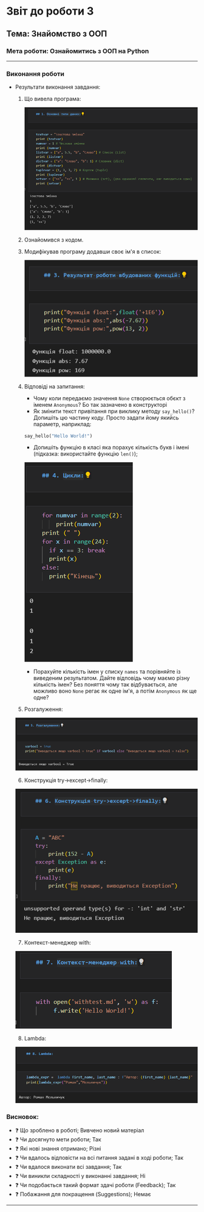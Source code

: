 # Звіт до роботи 3
## Тема: Знайомство з ООП
### Мета роботи: Ознайомитись з ООП на Python
---
### Виконання роботи
- Результати виконання завдання:
    1. Що вивела програма:

        ![alt text](https://raw.githubusercontent.com/R-Melnychuk/Predstavlenya/main/screenshots/lab2_1.png "Результат виконання завдання")
    
    2. Ознайомився з кодом.
    3. Модифікував програму додавши своє ім'я в список:

        ![alt text](https://raw.githubusercontent.com/R-Melnychuk/Predstavlenya/main/screenshots/lab2_3.png "Результат виконання завдання")
    
    4. Відповіді на запитання:
        - Чому коли передаємо значення `None` створюється обєкт з іменем `Anonymous`?
        Бо так зазначено в конструкторі
        - Як змінити текст привітання при виклику методу `say_hello()`? Допишіть цю частину коду.
        Просто задати йому якийсь параметр, наприклад:
        ```python
        say_hello("Hello World!")
        ```
        - Допишіть функцію в класі яка порахує кількість букв і імені (підказка: використайте функцію `len()`);
        
        ![alt text](https://raw.githubusercontent.com/R-Melnychuk/Predstavlenya/main/screenshots/lab2_4.png "Результат виконання завдання")
        
        - Порахуйте кількість імен у списку `names` та порівняйте із виведеним результатом. Дайте відповідь чому маємо різну кількість імен?
        Без поняття чому так відбувається, але можливо воно `None` регає як одне ім'я, а потім `Anonymous` як ще одне?
    
    5. Розгалуження:

    ![alt text](https://raw.githubusercontent.com/R-Melnychuk/Predstavlenya/main/screenshots/lab2_5.png "Результат виконання завдання")
    
    6. Конструкція try->except->finally:

    ![alt text](https://raw.githubusercontent.com/R-Melnychuk/Predstavlenya/main/screenshots/lab2_6.png "Результат виконання завдання")
    
    7. Контекст-менеджер with:

    ![alt text](https://raw.githubusercontent.com/R-Melnychuk/Predstavlenya/main/screenshots/lab2_7.png "Результат виконання завдання")
    
    8. Lambda:

    ![alt text](https://raw.githubusercontent.com/R-Melnychuk/Predstavlenya/main/screenshots/lab2_8.png "Результат виконання завдання")

### Висновок: 
- :question: Що зроблено в роботі;
Вивчено новий матеріал
- :question: Чи досягнуто мети роботи;
Так
- :question: Які нові знання отримано;
Різні
- :question: Чи вдалось відповісти на всі питання задані в ході роботи;
Так
- :question: Чи вдалося виконати всі завдання;
Так
- :question: Чи виникли складності у виконанні завдання;
Ні
- :question: Чи подобається такий формат здачі роботи (Feedback);
Так
- :question: Побажання для покращення (Suggestions);
Немає
---